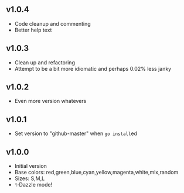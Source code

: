 ## v1.0.4

- Code cleanup and commenting
- Better help text

## v1.0.3

- Clean up and refactoring
- Attempt to be a bit more idiomatic and perhaps 0.02% less janky

## v1.0.2

- Even more version whatevers

## v1.0.1

- Set version to "github-master" when `go install`ed

## v1.0.0

- Initial version
- Base colors: red,green,blue,cyan,yellow,magenta,white,mix,random
- Sizes: S,M,L
- ✨Dazzle mode!
